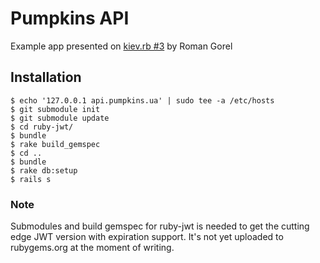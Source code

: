 # Pumpkins API

Example app presented on [kiev.rb #3](http://kiev-rb.com.ua/) by Roman Gorel

## Installation

```
$ echo '127.0.0.1 api.pumpkins.ua' | sudo tee -a /etc/hosts 
$ git submodule init
$ git submodule update
$ cd ruby-jwt/
$ bundle
$ rake build_gemspec
$ cd ..
$ bundle
$ rake db:setup
$ rails s
```

### Note
Submodules and build gemspec for ruby-jwt is needed to get the cutting edge JWT version with expiration support. It's not yet uploaded to rubygems.org at the moment of writing.
